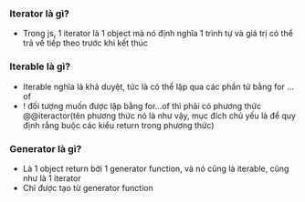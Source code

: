 ### Iterator là gì?

- Trong js, 1 iterator là 1 object mà nó định nghĩa 1 trình tự và giá trị có thể trả về tiếp theo trước khi kết thúc

### Iterable là gì?

- Iterable nghĩa lả khả duyệt, tức là có thể lặp qua các phần tử bằng for ... of
- ! đối tượng muốn được lặp bằng for...of thì phải có phương thức @@iteractor(tên phương thức nó là như vậy, mục đích chủ yếu là để quy định rằng buộc các kiểu return trong phương thức)

### Generator là gì?

- Là 1 object return bởi 1 generator function, và nó cũng là iterable, cũng như là 1 iterator
- Chỉ được tạo từ generator function
